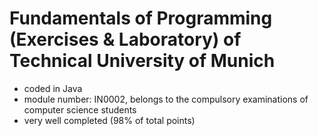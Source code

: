 # Fundamentals of Programming (Exercises & Laboratory) of Technical University of Munich
- coded in Java
- module number: IN0002, belongs to the compulsory examinations of computer science students
- very well completed (98% of total points)
